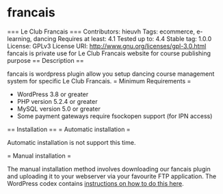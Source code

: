 # francais
=== Le Club Francais ===
Contributors: hieuvh
Tags: ecommerce, e-learning, dancing
Requires at least: 4.1
Tested up to: 4.4
Stable tag: 1.0.0
License: GPLv3
License URI: http://www.gnu.org/licenses/gpl-3.0.html
fancais is private use for Le Club Francais website for course publishing purpose
== Description ==

fancais is wordpress plugin allow you setup dancing course management system for specific Le Club Francais.
= Minimum Requirements =

* WordPress 3.8 or greater
* PHP version 5.2.4 or greater
* MySQL version 5.0 or greater
* Some payment gateways require fsockopen support (for IPN access)

== Installation ==
= Automatic installation =

Automatic installation is not support this time.

= Manual installation =

The manual installation method involves downloading our fancais plugin and uploading it to your webserver via your favourite FTP application. The WordPress codex contains [instructions on how to do this here](http://codex.wordpress.org/Managing_Plugins#Manual_Plugin_Installation).
